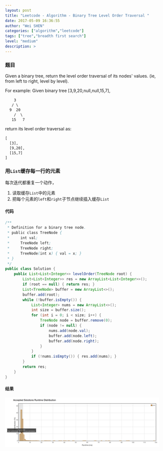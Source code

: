 ```yaml
---
layout: post
title: "Leetcode - Algorithm - Binary Tree Level Order Traversal "
date: 2017-05-09 16:36:55
author: "Wei SHEN"
categories: ["algorithm","leetcode"]
tags: ["tree","breadth first search"]
level: "medium"
description: >
---
```


### 题目
Given a binary tree, return the level order traversal of its nodes' values. (ie, from left to right, level by level).

For example:
Given binary tree [3,9,20,null,null,15,7],
```
    3
   / \
  9  20
    /  \
   15   7
```
return its level order traversal as:
```
[
  [3],
  [9,20],
  [15,7]
]
```

### 用`List`缓存每一行的元素
每次迭代都重复一个动作，
1. 读取缓存`List`中的元素
2. 把每个元素的`left`和`right`子节点继续插入缓存`List`

#### 代码
```java
/**
 * Definition for a binary tree node.
 * public class TreeNode {
 *     int val;
 *     TreeNode left;
 *     TreeNode right;
 *     TreeNode(int x) { val = x; }
 * }
 */
public class Solution {
    public List<List<Integer>> levelOrder(TreeNode root) {
        List<List<Integer>> res = new ArrayList<List<Integer>>();
        if (root == null) { return res; }
        List<TreeNode> buffer = new ArrayList<>();
        buffer.add(root);
        while (!buffer.isEmpty()) {
            List<Integer> nums = new ArrayList<>();
            int size = buffer.size();
            for (int i = 0; i < size; i++) {
                TreeNode node = buffer.remove(0);
                if (node != null) {
                    nums.add(node.val);
                    buffer.add(node.left);
                    buffer.add(node.right);
                }
            }
            if (!nums.isEmpty()) { res.add(nums); }
        }
        return res;
    }
}
```

#### 结果
![binary-tree-level-order-traversal-1](/images/leetcode/binary-tree-level-order-traversal-1.png)
